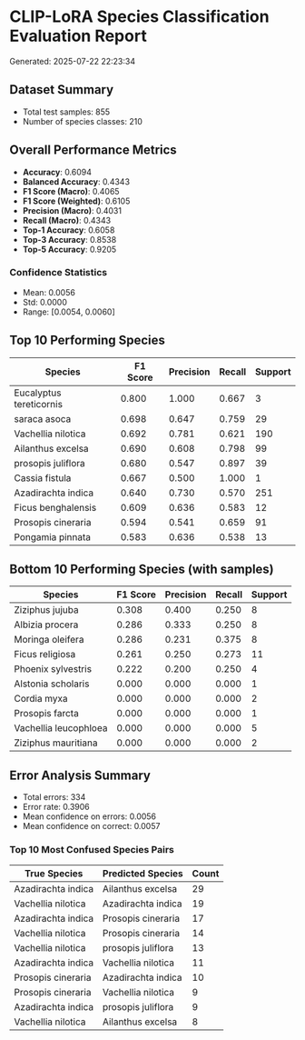 # CLIP-LoRA Species Classification Evaluation Report

Generated: 2025-07-22 22:23:34

## Dataset Summary
- Total test samples: 855
- Number of species classes: 210

## Overall Performance Metrics
- **Accuracy**: 0.6094
- **Balanced Accuracy**: 0.4343
- **F1 Score (Macro)**: 0.4065
- **F1 Score (Weighted)**: 0.6105
- **Precision (Macro)**: 0.4031
- **Recall (Macro)**: 0.4343
- **Top-1 Accuracy**: 0.6058
- **Top-3 Accuracy**: 0.8538
- **Top-5 Accuracy**: 0.9205

### Confidence Statistics
- Mean: 0.0056
- Std: 0.0000
- Range: [0.0054, 0.0060]

## Top 10 Performing Species

| Species | F1 Score | Precision | Recall | Support |
|---------|----------|-----------|---------|---------|
| Eucalyptus tereticornis | 0.800 | 1.000 | 0.667 | 3 |
| saraca asoca | 0.698 | 0.647 | 0.759 | 29 |
| Vachellia nilotica | 0.692 | 0.781 | 0.621 | 190 |
| Ailanthus excelsa | 0.690 | 0.608 | 0.798 | 99 |
| prosopis juliflora | 0.680 | 0.547 | 0.897 | 39 |
| Cassia fistula | 0.667 | 0.500 | 1.000 | 1 |
| Azadirachta indica | 0.640 | 0.730 | 0.570 | 251 |
| Ficus benghalensis | 0.609 | 0.636 | 0.583 | 12 |
| Prosopis cineraria | 0.594 | 0.541 | 0.659 | 91 |
| Pongamia pinnata | 0.583 | 0.636 | 0.538 | 13 |

## Bottom 10 Performing Species (with samples)

| Species | F1 Score | Precision | Recall | Support |
|---------|----------|-----------|---------|---------|
| Ziziphus jujuba | 0.308 | 0.400 | 0.250 | 8 |
| Albizia procera | 0.286 | 0.333 | 0.250 | 8 |
| Moringa oleifera | 0.286 | 0.231 | 0.375 | 8 |
| Ficus religiosa | 0.261 | 0.250 | 0.273 | 11 |
| Phoenix sylvestris | 0.222 | 0.200 | 0.250 | 4 |
| Alstonia scholaris | 0.000 | 0.000 | 0.000 | 1 |
| Cordia myxa | 0.000 | 0.000 | 0.000 | 2 |
| Prosopis farcta | 0.000 | 0.000 | 0.000 | 1 |
| Vachellia leucophloea | 0.000 | 0.000 | 0.000 | 5 |
| Ziziphus mauritiana | 0.000 | 0.000 | 0.000 | 2 |

## Error Analysis Summary
- Total errors: 334
- Error rate: 0.3906
- Mean confidence on errors: 0.0056
- Mean confidence on correct: 0.0057

### Top 10 Most Confused Species Pairs

| True Species | Predicted Species | Count |
|--------------|-------------------|-------|
| Azadirachta indica | Ailanthus excelsa | 29 |
| Vachellia nilotica | Azadirachta indica | 19 |
| Azadirachta indica | Prosopis cineraria | 17 |
| Vachellia nilotica | Prosopis cineraria | 14 |
| Vachellia nilotica | prosopis juliflora | 13 |
| Azadirachta indica | Vachellia nilotica | 11 |
| Prosopis cineraria | Azadirachta indica | 10 |
| Prosopis cineraria | Vachellia nilotica | 9 |
| Azadirachta indica | prosopis juliflora | 9 |
| Vachellia nilotica | Ailanthus excelsa | 8 |